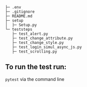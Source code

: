 ```execute_javascript
├─ .env
├─ .gitignore
├─ README.md
├─ setup
│  ├─ Setup.py
└─ teststeps
   ├─ test_alert.py
   ├─ test_change_attribute.py
   ├─ test_change_style.py
   ├─ test_login_simul_async_js.py
   ├─ test_scrolling.py
```







## To run the test run:
`pytest` via the command line